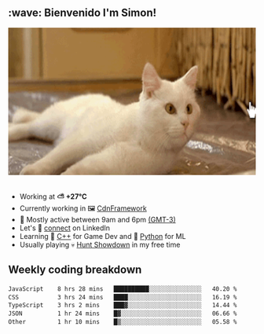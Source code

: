 <h2>:wave: <b>Bienvenido I'm Simon!&nbsp;</b></h2>

<section>
  <img src="./static/banner.gif" height=300 width=1000>
</section>

<br>

<ul>
  <li>
		<!--START_SECTION:weather-->
		Working at <b>⛅️  +27°C</b>
		<!--END_SECTION:weather-->
  </li>
  <li>
    Currently working in 🖼️&nbsp;<a href=https://github.com/snapverse/cdn-framework target=_blank>CdnFramework</a>
  </li>
  <li>
    🚩 Mostly active between 9am and 6pm <a href=https://onlinealarmkur.com/world/es target=_blank>(GMT-3)</a>
  </li>
  <li>
    Let's 🔗&nbsp;<a href=https://www.linkedin.com/in/itsimmons target=_blank>connect</a> on LinkedIn
  </li>
  <li>
    Learning 👴&nbsp;<a href=https://images3.memedroid.com/images/UPLOADED755/65f2bce6734f6.webp target=_blank>C++</a> for Game Dev and 🐍&nbsp;<a href=https://qph.cf2.quoracdn.net/main-qimg-4472b6229cb75bf66ab531f3ebd4f975-lq target=_blank>Python</a> for ML
  </li>
  <li>
    Usually playing 💀&nbsp;<a href=https://www.huntshowdown.com target=_blank>Hunt Showdown</a> in my free time
  </li>
</ul>

<h2><b>Weekly coding breakdown </b></h2>

<!--START_SECTION:waka-->

```txt
JavaScript    8 hrs 28 mins   ██████████░░░░░░░░░░░░░░░   40.20 %
CSS           3 hrs 24 mins   ████░░░░░░░░░░░░░░░░░░░░░   16.19 %
TypeScript    3 hrs 2 mins    ███▓░░░░░░░░░░░░░░░░░░░░░   14.44 %
JSON          1 hr 24 mins    █▓░░░░░░░░░░░░░░░░░░░░░░░   06.66 %
Other         1 hr 10 mins    █▒░░░░░░░░░░░░░░░░░░░░░░░   05.58 %
```

<!--END_SECTION:waka-->
